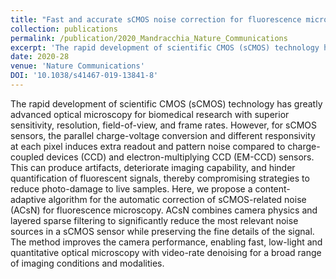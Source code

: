 ```yaml
---
title: "Fast and accurate sCMOS noise correction for fluorescence microscopy"
collection: publications
permalink: /publication/2020_Mandracchia_Nature_Communications
excerpt: 'The rapid development of scientific CMOS (sCMOS) technology has greatly advanced optical microscopy for biomedical research with superior sensitivity, resolution, field-of-view, and frame rates. However, for sCMOS sensors, the parallel charge-voltage conversion and different responsivity at each pixel induces extra readout and pattern noise compared to charge-coupled devices (CCD) and electron-multiplying CCD (EM-CCD) sensors. This can produce artifacts, deteriorate imaging capability, and hinder quantification of fluorescent signals, thereby compromising strategies to reduce photo-damage to live samples. Here, we propose a content-adaptive algorithm for the automatic correction of sCMOS-related noise (ACsN) for fluorescence microscopy. ACsN combines camera physics and layered sparse filtering to significantly reduce the most relevant noise sources in a sCMOS sensor while preserving the fine details of the signal. The method improves the camera performance, enabling fast, low-light and quantitative optical microscopy with video-rate denoising for a broad range of imaging conditions and modalities.'
date: 2020-28
venue: 'Nature Communications'
DOI: '10.1038/s41467-019-13841-8'
---
```

The rapid development of scientific CMOS (sCMOS) technology has greatly advanced optical microscopy for biomedical research with superior sensitivity, resolution, field-of-view, and frame rates. However, for sCMOS sensors, the parallel charge-voltage conversion and different responsivity at each pixel induces extra readout and pattern noise compared to charge-coupled devices (CCD) and electron-multiplying CCD (EM-CCD) sensors. This can produce artifacts, deteriorate imaging capability, and hinder quantification of fluorescent signals, thereby compromising strategies to reduce photo-damage to live samples. Here, we propose a content-adaptive algorithm for the automatic correction of sCMOS-related noise (ACsN) for fluorescence microscopy. ACsN combines camera physics and layered sparse filtering to significantly reduce the most relevant noise sources in a sCMOS sensor while preserving the fine details of the signal. The method improves the camera performance, enabling fast, low-light and quantitative optical microscopy with video-rate denoising for a broad range of imaging conditions and modalities.
